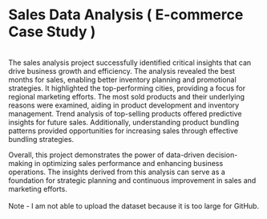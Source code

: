 # Sales Data Analysis ( E-commerce Case Study )
<br>
The sales analysis project successfully identified critical insights that can drive business growth and efficiency. The analysis revealed the best months for sales, enabling better inventory planning and promotional strategies. It highlighted the top-performing cities, providing a focus for regional marketing efforts. The most sold products and their underlying reasons were examined, aiding in product development and inventory management. Trend analysis of top-selling products offered predictive insights for future sales. Additionally, understanding product bundling patterns provided opportunities for increasing sales through effective bundling strategies.

Overall, this project demonstrates the power of data-driven decision-making in optimizing sales performance and enhancing business operations. The insights derived from this analysis can serve as a foundation for strategic planning and continuous improvement in sales and marketing efforts. ​
<br>
<br>
Note - I am not able to upload the dataset because it is too large for GitHub.
